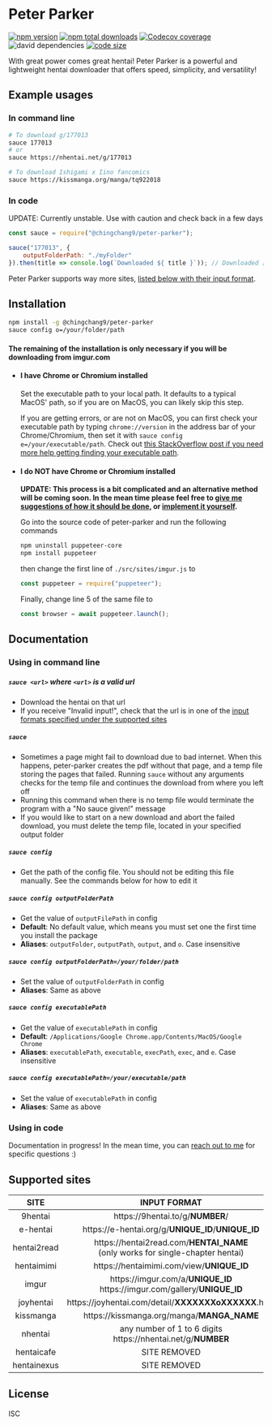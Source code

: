 # Peter Parker
[![npm version](https://img.shields.io/npm/v/@chingchang9/peter-parker)](https://www.npmjs.com/package/@chingchang9/peter-parker)
[![npm total downloads](https://img.shields.io/npm/dt/@chingchang9/peter-parker)](https://www.npmjs.com/package/@chingchang9/peter-parker)
[![Codecov coverage](https://img.shields.io/codecov/c/github/ChingChang9/peter-parker)](https://codecov.io/gh/ChingChang9/peter-parker)
![david dependencies](https://img.shields.io/david/ChingChang9/peter-parker)
[![code size](https://img.shields.io/github/languages/code-size/ChingChang9/peter-parker)](https://github.com/ChingChang9/peter-parker)

With great power comes great hentai! Peter Parker is a powerful and lightweight
hentai downloader that offers speed, simplicity, and versatility!

## Example usages
### In command line
```bash
# To download g/177013
sauce 177013
# or
sauce https://nhentai.net/g/177013

# To download Ishigami x Iino fancomics
sauce https://kissmanga.org/manga/tq922018
```
### In code
UPDATE: Currently unstable. Use with caution and check back in a few days
```js
const sauce = require("@chingchang9/peter-parker");

sauce("177013", {
    outputFolderPath: "./myFolder"
}).then(title => console.log(`Downloaded ${ title }`)); // Downloaded [ShindoLA] METAMORPHOSIS
```
Peter Parker supports way more sites, [listed below with their input format](#supported-sites).

## Installation
```bash
npm install -g @chingchang9/peter-parker
sauce config o=/your/folder/path
```
#### The remaining of the installation is only necessary if you will be downloading from imgur.com
- #### I have Chrome or Chromium installed
	Set the executable path to your local path.
	It defaults to a typical MacOS' path, so if you are on MacOS, you can likely
	skip this step.

	If you are getting errors, or are not on MacOS, you can first check your
	executable path by typing `chrome://version` in the address bar of your
	Chrome/Chromium, then set it with `sauce config e=/your/executable/path`.
	Check out [this StackOverflow post if you need more help getting finding your
	executable path](https://stackoverflow.com/questions/17736215/universal-path-to-chrome-exe).

- #### I do NOT have Chrome or Chromium installed
	**UPDATE: This process is a bit complicated and an alternative method will be coming soon. In the mean time please feel free to [give me suggestions of how it should be done](https://github.com/ChingChang9/peter-parker/issues), or [implement it yourself](https://github.com/ChingChang9/peter-parker/pulls).**

	Go into the source code of peter-parker and run the following commands
	```bash
	npm uninstall puppeteer-core
	npm install puppeteer
	```
	then change the first line of `./src/sites/imgur.js` to
	```js
	const puppeteer = require("puppeteer");
	```
	Finally, change line 5 of the same file to
	```js
	const browser = await puppeteer.launch();
	```
## Documentation
### Using in command line
##### `sauce <url>` where `<url>` is a valid url
- Download the hentai on that url
- If you receive "Invalid input!", check that the url is in one of the [input
  formats specified under the supported sites](#supported-sites)

##### `sauce`
- Sometimes a page might fail to download due to bad internet. When this
  happens, peter-parker creates the pdf without that page, and a temp file
  storing the pages that failed. Running `sauce` without any arguments checks
  for the temp file and continues the download from where you left off
- Running this command when there is no temp file would terminate the program
  with a "No sauce given!" message
- If you would like to start on a new download and abort the failed download,
  you must delete the temp file, located in your specified output folder

##### `sauce config`
- Get the path of the config file. You should not be editing this file manually. See the commands below for how to edit it

##### `sauce config outputFolderPath`
- Get the value of `outputFilePath` in config
- **Default**: No default value, which means you must set one the first time you
install the package
- **Aliases**: `outputFolder`, `outputPath`, `output`, and `o`. Case insensitive

##### `sauce config outputFolderPath=/your/folder/path`
- Set the value of `outputFolderPath` in config
- **Aliases**: Same as above

##### `sauce config executablePath`
- Get the value of `executablePath` in config
- **Default**: `/Applications/Google Chrome.app/Contents/MacOS/Google Chrome`
- **Aliases**: `executablePath`, `executable`, `execPath`, `exec`, and `e`. Case
insensitive

##### `sauce config executablePath=/your/executable/path`
- Set the value of `executablePath` in config
- **Aliases**: Same as above

### Using in code
Documentation in progress! In the mean time, you can [reach out to me](https://github.com/ChingChang9/peter-parker/discussions)
for specific questions :)

## Supported sites
SITE | INPUT FORMAT
:-:|:-:
9hentai | <span>https://</span>9hentai.to/g/**NUMBER**/
e-hentai | <span>https://</span>e-hentai.org/g/**UNIQUE_ID**/**UNIQUE_ID**
hentai2read | <span>https://</span>hentai2read.com/**HENTAI_NAME**<br />(only works for single-chapter hentai)
hentaimimi | <span>https://</span>hentaimimi.com/view/**UNIQUE_ID**
imgur | <span>https://</span>imgur.com/a/**UNIQUE_ID**<br /><span>https://<span />imgur.com/gallery/**UNIQUE_ID**
joyhentai | <span>https://</span>joyhentai.com/detail/**XXXXXXXoXXXXXX**.html
kissmanga | <span>https://</span>kissmanga.org/manga/**MANGA_NAME**
nhentai | any number of 1 to 6 digits<br /><span>https://</span>nhentai.net/g/**NUMBER**
hentaicafe | SITE REMOVED
hentainexus | SITE REMOVED

## License
ISC
